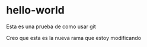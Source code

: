 # hello-world
Esta es una prueba de como usar git

Creo que esta es la nueva rama que estoy modificando
